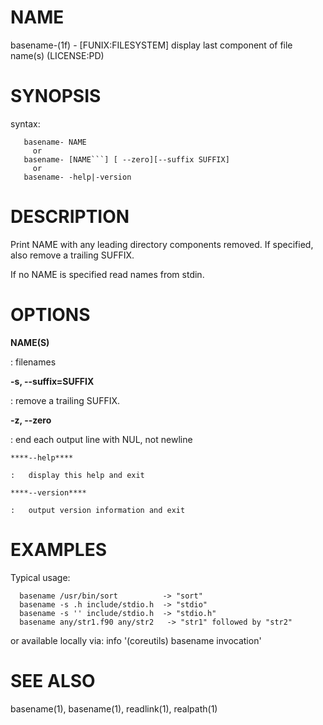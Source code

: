 NAME
====

basename-(1f) - \[FUNIX:FILESYSTEM\] display last component of file
name(s) (LICENSE:PD)

SYNOPSIS
========

syntax:

       basename- NAME
         or
       basename- [NAME```] [ --zero][--suffix SUFFIX]
         or
       basename- -help|-version

DESCRIPTION
===========

Print NAME with any leading directory components removed. If specified,
also remove a trailing SUFFIX.

If no NAME is specified read names from stdin.

OPTIONS
=======

**NAME(S)**

:   filenames

****-s**, **--suffix**=SUFFIX**

:   remove a trailing SUFFIX.

****-z**, **--zero****

:   end each output line with NUL, not newline

    ****--help****

    :   display this help and exit

    ****--version****

    :   output version information and exit

EXAMPLES
========

Typical usage:

      basename /usr/bin/sort          -> "sort"
      basename -s .h include/stdio.h  -> "stdio"
      basename -s '' include/stdio.h  -> "stdio.h"
      basename any/str1.f90 any/str2   -> "str1" followed by "str2"

or available locally via: info '(coreutils) basename invocation'

SEE ALSO
========

basename(1), basename(1), readlink(1), realpath(1)
